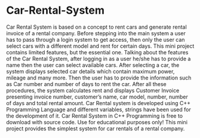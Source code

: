 # Car-Rental-System
Car Rental System is based on a concept to rent cars and generate rental invoice of a rental company. Before stepping into the main system a user has to pass through a login system to get access, then only the user can select cars with a different model and rent for certain days. This mini project contains limited features, but the essential one.  Talking about the features of the Car Rental System, after logging in as a user he/she has to provide a name then the user can select available cars. After selecting a car, the system displays selected car details which contain maximum power, mileage and many more. Then the user has to provide the information such as Car number and number of days to rent the car. After all these procedures, the system calculates rent and displays Customer Invoice presenting invoice number, customer’s name, car model, number, number of days and total rental amount.  Car Rental system is developed using C++ Programming Language and different variables, strings have been used for the development of it. Car Rental System in C++ Programming is free to download with source code. Use for educational purposes only! This mini project provides the simplest system for car rentals of a rental company.
